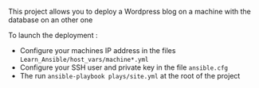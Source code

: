 This project allows you to deploy a Wordpress blog on a machine with the database on an other one

To launch the deployment :
* Configure your machines IP address in the files `Learn_Ansible/host_vars/machine*.yml`
* Configure your SSH user and private key in the file `ansible.cfg`
* The run `ansible-playbook plays/site.yml` at the root of the project
